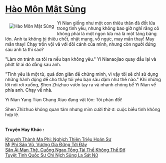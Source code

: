 <a href="https://truyentiki.com/hao-mon-mat-sung.30352/" title="Hào Môn Mật Sủng"><h1>Hào Môn Mật Sủng</h1></a><div style="display:table"><img align="right" style="float: left; padding: 10px;" src="https://truyentiki.com/a/img/str/src/30352.jpg" alt="Hào Môn Mật Sủng">Yi Nian giống như một con thiêu thân đã đốt lửa trong tình yêu, nhưng không bao giờ nghĩ rằng cô không phải là một ngọn lửa mà là một tảng băng lớn. Anh ta không bị thiêu chết, nhặt mạng, vỗ ngực, may mắn thay! May mắn thay! Chạy trốn vội vã với đôi cánh của mình, nhưng còn người đứng sau anh ta thì sao? <p></p> "Làm ơn tránh xa tôi ra nếu bạn không yêu." Yi Nianaojiao quay đầu lại và phớt lờ ai đó đằng sau anh. <p></p> "Tình yêu là một từ, quá đơn giản để chứng minh, vì vậy tôi sẽ chỉ sử dụng những hành động để cho thấy tôi yêu bạn sâu đậm như thế nào." Khi những lời nói rơi xuống, Shen Zhizhuo vươn tay ra và nhanh chóng bế Yi Nian về phía anh. Chạy về nhà. <p></p> Yi Nian Yang Tian Chang Xiao đang vật lộn: Tôi phản đối! <p></p> Shen Zhizhuo không quan tâm nhưng mỉm cười thờ ơ: cuộc biểu tình không hợp lệ.</div><p><br><b>Truyện Hay Khác :</b></p><a href="https://truyentiki.com/khuynh-thanh-ma-phi-nghich-thien-trieu-hoan-su.30351/" alt="Khuynh Thành Ma Phi: Nghịch Thiên Triệu Hoán Sư">Khuynh Thành Ma Phi: Nghịch Thiên Triệu Hoán Sư</a><br/><a href="https://github.com/nownovels/truyenhay/tree/master/truyenhay/30452/README.md" alt="Mị Phi Sáp Vũ, Vương Gia Đừng Tới Đây">Mị Phi Sáp Vũ, Vương Gia Đừng Tới Đây</a><br/><a href="https://github.com/nownovels/truyenhay/tree/master/truyenhay/30693/README.md" alt="Săn Ái Man Thê, Cuồng Ngạo Tổng Tài Thế Không Thể Đỡ">Săn Ái Man Thê, Cuồng Ngạo Tổng Tài Thế Không Thể Đỡ</a><br/><a href="https://github.com/nownovels/truyenhay/tree/master/truyenhay/30451/README.md" alt="Tuyệt Tình Quốc Sư Chi Nịch Sủng La Sát Nữ">Tuyệt Tình Quốc Sư Chi Nịch Sủng La Sát Nữ</a><br/>